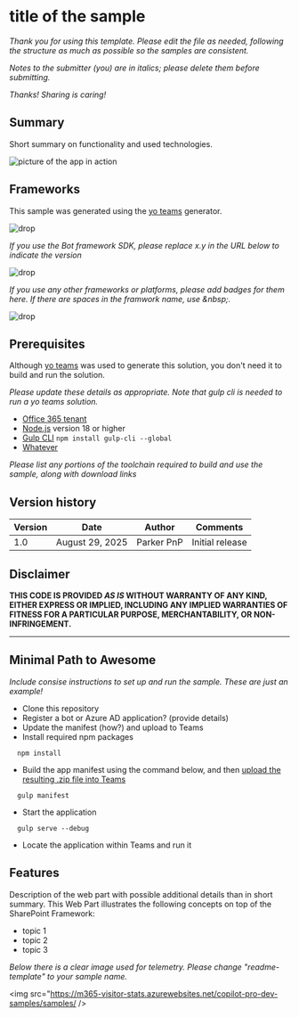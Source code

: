# title of the sample

_Thank you for using this template. Please edit the file as needed, following the structure as much as possible so the samples are consistent._

_Notes to the submitter (you) are in italics; please delete them before submitting._

_Thanks! Sharing is caring!_

## Summary

Short summary on functionality and used technologies.

![picture of the app in action](#)

## Frameworks

This sample was generated using the [yo teams](https://pnp.github.io/generator-teams/) generator.

![drop](https://img.shields.io/badge/yo&nbsp;teams-x.y-green.svg)

_If you use the Bot framework SDK, please replace x.y in the URL below to indicate the version_

![drop](https://img.shields.io/badge/Bot&nbsp;Framework-x.y-green.svg)

_If you use any other frameworks or platforms, please add badges for them here. If there are spaces in the framwork name, use &amp;nbsp;._

![drop](https://img.shields.io/badge/.NET&nbsp;Core-x.y-green.svg)

## Prerequisites

Although [yo teams](https://pnp.github.io/generator-teams/) was used to generate this solution, you don't need it to build and run the solution. 

_Please update these details as appropriate. Note that gulp cli is needed to run a yo teams solution._

* [Office 365 tenant](https://dev.office.com/sharepoint/docs/spfx/set-up-your-development-environment)
* [Node.js](https://nodejs.org) version 18 or higher
* [Gulp CLI](https://github.com/gulpjs/gulp-cli) `npm install gulp-cli --global`
* [Whatever](#)

_Please list any portions of the toolchain required to build and use the sample, along with download links_

## Version history

Version|Date|Author|Comments
-------|----|----|--------
1.0|August 29, 2025|Parker PnP|Initial release

## Disclaimer

**THIS CODE IS PROVIDED *AS IS* WITHOUT WARRANTY OF ANY KIND, EITHER EXPRESS OR IMPLIED, INCLUDING ANY IMPLIED WARRANTIES OF FITNESS FOR A PARTICULAR PURPOSE, MERCHANTABILITY, OR NON-INFRINGEMENT.**

---

## Minimal Path to Awesome

_Include consise instructions to set up and run the sample. These are just an example!_

* Clone this repository
* Register a bot or Azure AD application? (provide details)
* Update the manifest (how?) and upload to Teams
* Install required npm packages

```shell
  npm install
```

* Build the app manifest using the command below, and then [upload the resulting .zip file into Teams](https://learn.microsoft.com/microsoftteams/platform/toolkit/publish)

```shell
  gulp manifest
```

* Start the application

```shell
  gulp serve --debug
```

* Locate the application within Teams and run it

## Features

Description of the web part with possible additional details than in short summary. 
This Web Part illustrates the following concepts on top of the SharePoint Framework:

* topic 1
* topic 2
* topic 3

_Below there is a clear image used for telemetry. Please change "readme-template" to your sample name._

<img src="https://m365-visitor-stats.azurewebsites.net/copilot-pro-dev-samples/samples/<your-sample-folder> />
